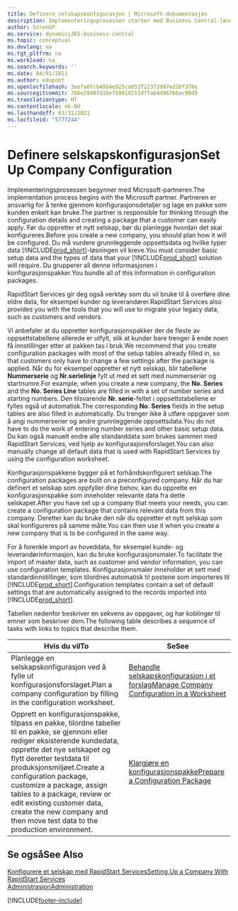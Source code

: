```yaml
---
title: Definere selskapskonfigurasjon | Microsoft-dokumentasjon
description: Implementeringsprosessen starter med Business Central-løsningen som kreves. Du grupperer all denne informasjonen i konfigurasjonspakker.
author: SorenGP
ms.service: dynamics365-business-central
ms.topic: conceptual
ms.devlang: na
ms.tgt_pltfrm: na
ms.workload: na
ms.search.keywords: ''
ms.date: 04/01/2021
ms.author: edupont
ms.openlocfilehash: 3eefa0fcb40b4e925ca653f223f2d97ed10f370e
ms.sourcegitcommit: 766e2840fd16efb901d211d7fa64d96766ac99d9
ms.translationtype: HT
ms.contentlocale: nb-NO
ms.lasthandoff: 03/31/2021
ms.locfileid: "5777244"
---
```

# <a name="set-up-company-configuration"></a><span data-ttu-id="bf639-104">Definere selskapskonfigurasjon</span><span class="sxs-lookup"><span data-stu-id="bf639-104">Set Up Company Configuration</span></span>
<span data-ttu-id="bf639-105">Implementeringsprosessen begynner med Microsoft-partneren.</span><span class="sxs-lookup"><span data-stu-id="bf639-105">The implementation process begins with the Microsoft partner.</span></span> <span data-ttu-id="bf639-106">Partneren er ansvarlig for å tenke gjennom konfigurasjonsdetaljer og lage en pakke som kunden enkelt kan bruke.</span><span class="sxs-lookup"><span data-stu-id="bf639-106">The partner is responsible for thinking through the configuration details and creating a package that a customer can easily apply.</span></span> <span data-ttu-id="bf639-107">Før du oppretter et nytt selskap, bør du planlegge hvordan det skal konfigureres.</span><span class="sxs-lookup"><span data-stu-id="bf639-107">Before you create a new company, you should plan how it will be configured.</span></span> <span data-ttu-id="bf639-108">Du må vurdere grunnleggende oppsettsdata og hvilke typer data [!INCLUDE[prod_short](includes/prod_short.md)]-løsningen vil kreve.</span><span class="sxs-lookup"><span data-stu-id="bf639-108">You must consider basic setup data and the types of data that your [!INCLUDE[prod_short](includes/prod_short.md)] solution will require.</span></span> <span data-ttu-id="bf639-109">Du grupperer all denne informasjonen i konfigurasjonspakker.</span><span class="sxs-lookup"><span data-stu-id="bf639-109">You bundle all of this information in configuration packages.</span></span>

<span data-ttu-id="bf639-110">RapidStart Services gir deg også verktøy som du vil bruke til å overføre dine eldre data, for eksempel kunder og leverandører.</span><span class="sxs-lookup"><span data-stu-id="bf639-110">RapidStart Services also provides you with the tools that you will use to migrate your legacy data, such as customers and vendors.</span></span>  

<span data-ttu-id="bf639-111">Vi anbefaler at du oppretter konfigurasjonspakker der de fleste av oppsettstabellene allerede er utfylt, slik at kunder bare trenger å ende noen få innstillinger etter at pakken tas i bruk.</span><span class="sxs-lookup"><span data-stu-id="bf639-111">We recommend that you create configuration packages with most of the setup tables already filled in, so that customers only have to change a few settings after the package is applied.</span></span> <span data-ttu-id="bf639-112">Når du for eksempel oppretter et nytt selskap, blir tabellene **Nummerserie** og **Nr.serielinje** fylt ut med et sett med nummerserier og startnumre.</span><span class="sxs-lookup"><span data-stu-id="bf639-112">For example, when you create a new company, the **No. Series** and the **No. Series Line** tables are filled in with a set of number series and starting numbers.</span></span> <span data-ttu-id="bf639-113">Den tilsvarende **Nr. serie**-feltet i oppsettstabellene er fylles også ut automatisk.</span><span class="sxs-lookup"><span data-stu-id="bf639-113">The corresponding **No. Series** fields in the setup tables are also filled in automatically.</span></span> <span data-ttu-id="bf639-114">Du trenger ikke å utføre oppgaver som å angi nummerserier og andre grunnleggende oppsettsdata.</span><span class="sxs-lookup"><span data-stu-id="bf639-114">You do not have to do the work of entering number series and other basic setup data.</span></span> <span data-ttu-id="bf639-115">Du kan også manuelt endre alle standarddata som brukes sammen med RapidStart Services, ved hjelp av konfigurasjonsforslaget.</span><span class="sxs-lookup"><span data-stu-id="bf639-115">You can also manually change all default data that is used with RapidStart Services by using the configuration worksheet.</span></span>  

<span data-ttu-id="bf639-116">Konfigurasjonspakkene bygger på et forhåndskonfigurert selskap.</span><span class="sxs-lookup"><span data-stu-id="bf639-116">The configuration packages are built on a preconfigured company.</span></span> <span data-ttu-id="bf639-117">Når du har definert et selskap som oppfyller dine behov, kan du opprette en konfigurasjonspakke som inneholder relevante data fra dette selskapet.</span><span class="sxs-lookup"><span data-stu-id="bf639-117">After you have set up a company that meets your needs, you can create a configuration package that contains relevant data from this company.</span></span> <span data-ttu-id="bf639-118">Deretter kan du bruke den når du oppretter et nytt selskap som skal konfigureres på samme måte.</span><span class="sxs-lookup"><span data-stu-id="bf639-118">You can then use it when you create a new company that is to be configured in the same way.</span></span>  

<span data-ttu-id="bf639-119">For å forenkle import av hoveddata, for eksempel kunde- og leverandørinformasjon, kan du bruke konfigurasjonsmaler.</span><span class="sxs-lookup"><span data-stu-id="bf639-119">To facilitate the import of master data, such as customer and vendor information, you can use configuration templates.</span></span> <span data-ttu-id="bf639-120">Konfigurasjonsmaler inneholder et sett med standardinnstillinger, som tilordnes automatisk til postene som importeres til [!INCLUDE[prod_short](includes/prod_short.md)].</span><span class="sxs-lookup"><span data-stu-id="bf639-120">Configuration templates contain a set of default settings that are automatically assigned to the records imported into [!INCLUDE[prod_short](includes/prod_short.md)].</span></span>

<span data-ttu-id="bf639-121">Tabellen nedenfor beskriver en sekvens av oppgaver, og har koblinger til emner som beskriver dem.</span><span class="sxs-lookup"><span data-stu-id="bf639-121">The following table describes a sequence of tasks with links to topics that describe them.</span></span>

|<span data-ttu-id="bf639-122">**Hvis du vil**</span><span class="sxs-lookup"><span data-stu-id="bf639-122">**To**</span></span>|<span data-ttu-id="bf639-123">**Se**</span><span class="sxs-lookup"><span data-stu-id="bf639-123">**See**</span></span>|  
|------------|-------------|  
|<span data-ttu-id="bf639-124">Planlegge en selskapskonfigurasjon ved å fylle ut konfigurasjonsforslaget.</span><span class="sxs-lookup"><span data-stu-id="bf639-124">Plan a company configuration by filling in the configuration worksheet.</span></span>|[<span data-ttu-id="bf639-125">Behandle selskapskonfigurasjon i et forslag</span><span class="sxs-lookup"><span data-stu-id="bf639-125">Manage Company Configuration in a Worksheet</span></span>](admin-how-to-manage-company-configuration-in-a-worksheet.md)|  
|<span data-ttu-id="bf639-126">Opprett en konfigurasjonspakke, tilpass en pakke, tilordne tabeller til en pakke, se gjennom eller rediger eksisterende kundedata, opprette det nye selskapet og flytt deretter testdata til produksjonsmiljøet.</span><span class="sxs-lookup"><span data-stu-id="bf639-126">Create a configuration package, customize a package, assign tables to a package, review or edit existing customer data, create the new company and then move test data to the production environment.</span></span>|[<span data-ttu-id="bf639-127">Klargjøre en konfigurasjonspakke</span><span class="sxs-lookup"><span data-stu-id="bf639-127">Prepare a Configuration Package</span></span>](admin-how-to-prepare-a-configuration-package.md)| 

## <a name="see-also"></a><span data-ttu-id="bf639-128">Se også</span><span class="sxs-lookup"><span data-stu-id="bf639-128">See Also</span></span>  
[<span data-ttu-id="bf639-129">Konfigurere et selskap med RapidStart Services</span><span class="sxs-lookup"><span data-stu-id="bf639-129">Setting Up a Company With RapidStart Services</span></span>](admin-set-up-a-company-with-rapidstart.md)  
[<span data-ttu-id="bf639-130">Administrasjon</span><span class="sxs-lookup"><span data-stu-id="bf639-130">Administration</span></span>](admin-setup-and-administration.md)


[!INCLUDE[footer-include](includes/footer-banner.md)]